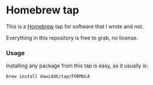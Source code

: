 # Homebrew tap

This is a [Homebrew](https://brew.sh) tap for software that I wrote and not.

Everything in this repository is free to grab, no license.

### Usage

Installing any package from this tap is easy, as it usually is:

```sh
brew install dawidd6/tap/FORMULA
```
